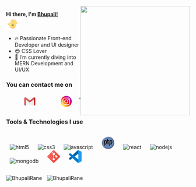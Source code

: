  <img align="right" src="Images/developer.gif" width="300" height="300">

<p>
  <b>Hi there, I'm <a href="https://github.com/BhupaliRane">Bhupali!</a></b>
  <img src="Images/hii.gif" align="center" style="display:flex;" width="35" height="35">  
</p>
 
  
  
- 🔥 Passionate Front-end Developer and UI designer
- 😍 CSS Lover
- 🌱 I’m currently diving into MERN Development and UI/UX
  
### You can contact me on
<div style="display: flex">
  <a href="mailto:ranebhupali23@gmail.com">
    <img width="30px" style="margin:5px 50px;" src="Images\gmail.png" />
  </a>
  <a  href="https://www.instagram.com/bhupalirane/">
    <img width="30px" style="margin: 5px 50px;" src="Images\instagram.png" />
  </a>
  <a href="www.linkedin.com/in/bhupali-rane-3693a11b0">
    <img width="30px" style="margin: 5 50px;" src="Images\linkedin.png" />
  </a>
</div>


### Tools & Technologies I use
<p style="margin: 30px 0;">
  <img src="https://devicons.github.io/devicon/devicon.git/icons/html5/html5-original-wordmark.svg" style="margin: 0 10px;" alt="html5" width="40" height="40"/> 
  <img src="https://devicons.github.io/devicon/devicon.git/icons/css3/css3-original-wordmark.svg" style="margin: 0 10px;" alt="css3" width="40" height="40"/> 
  <img src="https://devicons.github.io/devicon/devicon.git/icons/javascript/javascript-original.svg" style="margin: 0 10px;" alt="javascript" width="40" height="40"/> 
  <img src="Images\php.png" style="margin: 0 10px;" alt="git" width="35" height="35"/>
  <img src="https://devicons.github.io/devicon/devicon.git/icons/react/react-original-wordmark.svg" style="margin: 0 10px;" alt="react" width="40" height="40"/> 
  <img src="https://devicons.github.io/devicon/devicon.git/icons/nodejs/nodejs-original-wordmark.svg" style="margin: 0 10px;" alt="nodejs" width="40" height="40"/> 
  <img src="https://devicons.github.io/devicon/devicon.git/icons/mongodb/mongodb-original-wordmark.svg" style="margin: 0 10px;" alt="mongodb" width="40" height="40"/> 
  <img src="Images\git.png" style="margin: 0 10px;" alt="git" width="35" height="35"/>
  <img src="Images\visual-studio-code.png" style="margin: 0 10px;" alt="git" width="35" height="35"/>
</p>

<img style="margin-right: 10px" src="https://github-readme-stats.vercel.app/api/top-langs/?username=BhupaliRane&layout=compact&&theme=radical" alt="BhupaliRane" />

<img src="https://github-readme-stats.vercel.app/api?username=BhupaliRane&show_icons=true&hide_border=true&include_all_commits=true&count_private=true&theme=radical" alt="BhupaliRane" />
